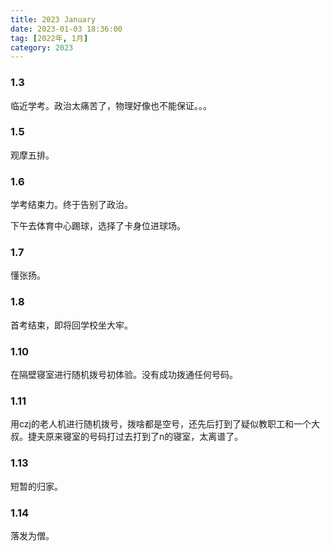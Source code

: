 ```yaml
---
title: 2023 January
date: 2023-01-03 18:36:00
tag: [2022年, 1月]
category: 2023
---
```


### 1.3

临近学考。政治太痛苦了，物理好像也不能保证。。。

### 1.5

观摩五排。

### 1.6

学考结束力。终于告别了政治。

下午去体育中心踢球，选择了卡身位进球场。

### 1.7

懂张扬。

### 1.8

首考结束，即将回学校坐大牢。

### 1.10

在隔壁寝室进行随机拨号初体验。没有成功拨通任何号码。

### 1.11

用czj的老人机进行随机拨号，拨啥都是空号，还先后打到了疑似教职工和一个大叔。捷夫原来寝室的号码打过去打到了n的寝室，太离谱了。

### 1.13

短暂的归家。

### 1.14

落发为僧。